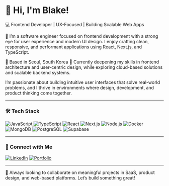 # 👋 Hi, I'm Blake!

💻 Frontend Developer | UX-Focused | Building Scalable Web Apps

🔧 I’m a software engineer focused on frontend development with a strong eye for user experience and modern UI design. I enjoy crafting clean, responsive, and performant applications using React, Next.js, and TypeScript.

📍 Based in Seoul, South Korea
🌱 Currently deepening my skills in frontend architecture and user-centric design, while exploring cloud-based solutions and scalable backend systems.

I’m passionate about building intuitive user interfaces that solve real-world problems, and I thrive in environments where design, development, and product thinking come together.

---

### 🛠 Tech Stack
![JavaScript](https://img.shields.io/badge/-JavaScript-F7DF1E?style=flat-square&logo=javascript&logoColor=black)
![TypeScript](https://img.shields.io/badge/-TypeScript-3178C6?style=flat-square&logo=typescript&logoColor=white)
![React](https://img.shields.io/badge/-React-61DAFB?style=flat-square&logo=react&logoColor=black)
![Next.js](https://img.shields.io/badge/-Next.js-000000?style=flat-square&logo=nextdotjs&logoColor=white)
![Node.js](https://img.shields.io/badge/-Node.js-43853D?style=flat-square&logo=node.js&logoColor=white)
![Docker](https://img.shields.io/badge/-Docker-2496ED?style=flat-square&logo=docker&logoColor=white)
![MongoDB](https://img.shields.io/badge/-MongoDB-4EA94B?style=flat-square&logo=mongodb&logoColor=white)
![PostgreSQL](https://img.shields.io/badge/-PostgreSQL-336791?style=flat-square&logo=postgresql&logoColor=white)
![Supabase](https://img.shields.io/badge/-Supabase-3ECF8E?style=flat-square&logo=supabase&logoColor=black)

---

### 🤝 Connect with Me
[![LinkedIn](https://img.shields.io/badge/-LinkedIn-0077B5?style=flat-square&logo=linkedin&logoColor=white)](https://www.linkedin.com/in/blake-lange-247783290/)
[![Portfolio](https://img.shields.io/badge/-Portfolio-6A0DAD?style=flat-square)](https://www.blakelangedev.com)

---

🚀 Always looking to collaborate on meaningful projects in SaaS, product design, and web-based platforms. Let’s build something great!
